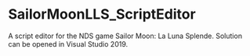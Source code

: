 # SailorMoonLLS_ScriptEditor
A script editor for the NDS game Sailor Moon: La Luna Splende. Solution can be opened in Visual Studio 2019.

